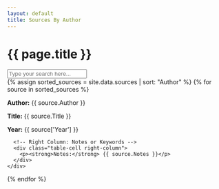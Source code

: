 ```yaml
---
layout: default
title: Sources By Author
---
```


<h1>{{ page.title }}</h1>

<div id="search-container">
  <input
    type="text"
    id="search-input"
    placeholder="Type your search here..."
    onkeyup="filterSources()"
  />
</div>

<div class="table" id="sources-container">
  {% assign sorted_sources = site.data.sources | sort: "Author" %}
  {% for source in sorted_sources %}
    <div class="table-row">
      <!-- Left Column: Title, Author, Year -->
      <div class="table-cell left-column">
        <p><strong>Author:</strong> {{ source.Author }}</p>
        <p><strong>Title:</strong> {{ source.Title }}</p>
        <p><strong>Year:</strong> {{ source['Year'] }}</p>
      </div>
      
      <!-- Right Column: Notes or Keywords -->
      <div class="table-cell right-column">
        <p><strong>Notes:</strong> {{ source.Notes }}</p>
      </div>
    </div>
  {% endfor %}
</div>
